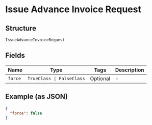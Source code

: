 
# Issue Advance Invoice Request

## Structure

`IssueAdvanceInvoiceRequest`

## Fields

| Name | Type | Tags | Description |
|  --- | --- | --- | --- |
| `force` | `TrueClass \| FalseClass` | Optional | - |

## Example (as JSON)

```json
{
  "force": false
}
```

